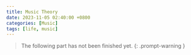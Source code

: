 ```yaml
---
title: Music Theory
date: 2023-11-05 02:40:00 +0800
categories: [Music]
tags: [life, music]
---
```


> The following part has not been finished yet.
{: .prompt-warning }
